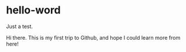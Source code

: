 # hello-word
Just a  test.

Hi there. This is my first trip to Github, and hope I could learn more from here!
